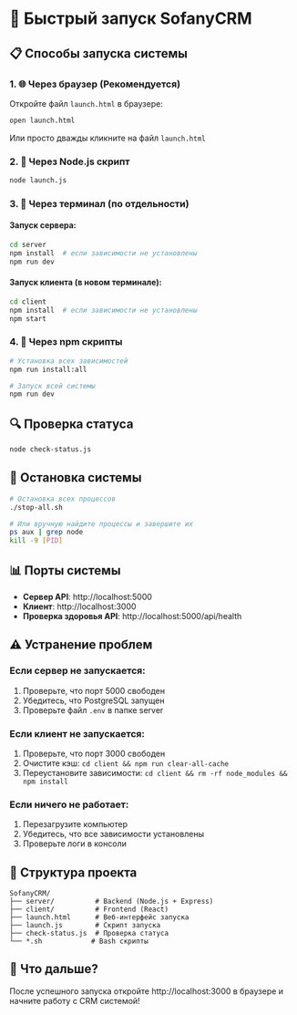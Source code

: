 # 🚀 Быстрый запуск SofanyCRM

## 📋 Способы запуска системы

### 1. 🌐 Через браузер (Рекомендуется)
Откройте файл `launch.html` в браузере:
```bash
open launch.html
```
Или просто дважды кликните на файл `launch.html`

### 2. 🔧 Через Node.js скрипт
```bash
node launch.js
```

### 3. 📱 Через терминал (по отдельности)

#### Запуск сервера:
```bash
cd server
npm install  # если зависимости не установлены
npm run dev
```

#### Запуск клиента (в новом терминале):
```bash
cd client
npm install  # если зависимости не установлены
npm start
```

### 4. 🚀 Через npm скрипты
```bash
# Установка всех зависимостей
npm run install:all

# Запуск всей системы
npm run dev
```

## 🔍 Проверка статуса
```bash
node check-status.js
```

## 🛑 Остановка системы
```bash
# Остановка всех процессов
./stop-all.sh

# Или вручную найдите процессы и завершите их
ps aux | grep node
kill -9 [PID]
```

## 📊 Порты системы
- **Сервер API**: http://localhost:5000
- **Клиент**: http://localhost:3000
- **Проверка здоровья API**: http://localhost:5000/api/health

## ⚠️ Устранение проблем

### Если сервер не запускается:
1. Проверьте, что порт 5000 свободен
2. Убедитесь, что PostgreSQL запущен
3. Проверьте файл `.env` в папке server

### Если клиент не запускается:
1. Проверьте, что порт 3000 свободен
2. Очистите кэш: `cd client && npm run clear-all-cache`
3. Переустановите зависимости: `cd client && rm -rf node_modules && npm install`

### Если ничего не работает:
1. Перезагрузите компьютер
2. Убедитесь, что все зависимости установлены
3. Проверьте логи в консоли

## 📁 Структура проекта
```
SofanyCRM/
├── server/          # Backend (Node.js + Express)
├── client/          # Frontend (React)
├── launch.html      # Веб-интерфейс запуска
├── launch.js        # Скрипт запуска
├── check-status.js  # Проверка статуса
└── *.sh            # Bash скрипты
```

## 🎯 Что дальше?
После успешного запуска откройте http://localhost:3000 в браузере и начните работу с CRM системой!

